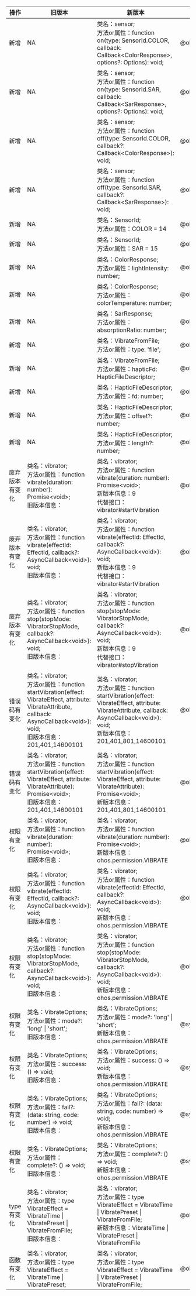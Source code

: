 | 操作 | 旧版本 | 新版本 | d.ts文件 |
| ---- | ------ | ------ | -------- |
|新增|NA|类名：sensor;<br>方法or属性：function on(type: SensorId.COLOR, callback: Callback\<ColorResponse>, options?: Options): void;|@ohos.sensor.d.ts|
|新增|NA|类名：sensor;<br>方法or属性：function on(type: SensorId.SAR, callback: Callback\<SarResponse>, options?: Options): void;|@ohos.sensor.d.ts|
|新增|NA|类名：sensor;<br>方法or属性：function off(type: SensorId.COLOR, callback?: Callback\<ColorResponse>): void;|@ohos.sensor.d.ts|
|新增|NA|类名：sensor;<br>方法or属性：function off(type: SensorId.SAR, callback?: Callback\<SarResponse>): void;|@ohos.sensor.d.ts|
|新增|NA|类名：SensorId;<br>方法or属性：COLOR = 14|@ohos.sensor.d.ts|
|新增|NA|类名：SensorId;<br>方法or属性：SAR = 15|@ohos.sensor.d.ts|
|新增|NA|类名：ColorResponse;<br>方法or属性：lightIntensity: number;|@ohos.sensor.d.ts|
|新增|NA|类名：ColorResponse;<br>方法or属性：colorTemperature: number;|@ohos.sensor.d.ts|
|新增|NA|类名：SarResponse;<br>方法or属性：absorptionRatio: number;|@ohos.sensor.d.ts|
|新增|NA|类名：VibrateFromFile;<br>方法or属性：type: 'file';|@ohos.vibrator.d.ts|
|新增|NA|类名：VibrateFromFile;<br>方法or属性：hapticFd: HapticFileDescriptor;|@ohos.vibrator.d.ts|
|新增|NA|类名：HapticFileDescriptor;<br>方法or属性：fd: number;|@ohos.vibrator.d.ts|
|新增|NA|类名：HapticFileDescriptor;<br>方法or属性：offset?: number;|@ohos.vibrator.d.ts|
|新增|NA|类名：HapticFileDescriptor;<br>方法or属性：length?: number;|@ohos.vibrator.d.ts|
|废弃版本有变化|类名：vibrator;<br>方法or属性：function vibrate(duration: number): Promise\<void>;<br>旧版本信息：|类名：vibrator;<br>方法or属性：function vibrate(duration: number): Promise\<void>;<br>新版本信息：9<br>代替接口： vibrator#startVibration|@ohos.vibrator.d.ts|
|废弃版本有变化|类名：vibrator;<br>方法or属性：function vibrate(effectId: EffectId, callback?: AsyncCallback\<void>): void;<br>旧版本信息：|类名：vibrator;<br>方法or属性：function vibrate(effectId: EffectId, callback?: AsyncCallback\<void>): void;<br>新版本信息：9<br>代替接口： vibrator#startVibration|@ohos.vibrator.d.ts|
|废弃版本有变化|类名：vibrator;<br>方法or属性：function stop(stopMode: VibratorStopMode, callback?: AsyncCallback\<void>): void;<br>旧版本信息：|类名：vibrator;<br>方法or属性：function stop(stopMode: VibratorStopMode, callback?: AsyncCallback\<void>): void;<br>新版本信息：9<br>代替接口： vibrator#stopVibration|@ohos.vibrator.d.ts|
|错误码有变化|类名：vibrator;<br>方法or属性：function startVibration(effect: VibrateEffect, attribute: VibrateAttribute, callback: AsyncCallback\<void>): void;<br>旧版本信息：201,401,14600101|类名：vibrator;<br>方法or属性：function startVibration(effect: VibrateEffect, attribute: VibrateAttribute, callback: AsyncCallback\<void>): void;<br>新版本信息：201,401,801,14600101|@ohos.vibrator.d.ts|
|错误码有变化|类名：vibrator;<br>方法or属性：function startVibration(effect: VibrateEffect, attribute: VibrateAttribute): Promise\<void>;<br>旧版本信息：201,401,14600101|类名：vibrator;<br>方法or属性：function startVibration(effect: VibrateEffect, attribute: VibrateAttribute): Promise\<void>;<br>新版本信息：201,401,801,14600101|@ohos.vibrator.d.ts|
|权限有变化|类名：vibrator;<br>方法or属性：function vibrate(duration: number): Promise\<void>;<br>旧版本信息：|类名：vibrator;<br>方法or属性：function vibrate(duration: number): Promise\<void>;<br>新版本信息：ohos.permission.VIBRATE|@ohos.vibrator.d.ts|
|权限有变化|类名：vibrator;<br>方法or属性：function vibrate(effectId: EffectId, callback?: AsyncCallback\<void>): void;<br>旧版本信息：|类名：vibrator;<br>方法or属性：function vibrate(effectId: EffectId, callback?: AsyncCallback\<void>): void;<br>新版本信息：ohos.permission.VIBRATE|@ohos.vibrator.d.ts|
|权限有变化|类名：vibrator;<br>方法or属性：function stop(stopMode: VibratorStopMode, callback?: AsyncCallback\<void>): void;<br>旧版本信息：|类名：vibrator;<br>方法or属性：function stop(stopMode: VibratorStopMode, callback?: AsyncCallback\<void>): void;<br>新版本信息：ohos.permission.VIBRATE|@ohos.vibrator.d.ts|
|权限有变化|类名：VibrateOptions;<br>方法or属性：mode?: 'long' \| 'short';<br>旧版本信息：|类名：VibrateOptions;<br>方法or属性：mode?: 'long' \| 'short';<br>新版本信息：ohos.permission.VIBRATE|@system.vibrator.d.ts|
|权限有变化|类名：VibrateOptions;<br>方法or属性：success: () => void;<br>旧版本信息：|类名：VibrateOptions;<br>方法or属性：success: () => void;<br>新版本信息：ohos.permission.VIBRATE|@system.vibrator.d.ts|
|权限有变化|类名：VibrateOptions;<br>方法or属性：fail?: (data: string, code: number) => void;<br>旧版本信息：|类名：VibrateOptions;<br>方法or属性：fail?: (data: string, code: number) => void;<br>新版本信息：ohos.permission.VIBRATE|@system.vibrator.d.ts|
|权限有变化|类名：VibrateOptions;<br>方法or属性：complete?: () => void;<br>旧版本信息：|类名：VibrateOptions;<br>方法or属性：complete?: () => void;<br>新版本信息：ohos.permission.VIBRATE|@system.vibrator.d.ts|
|type有变化|类名：vibrator;<br>方法or属性：type VibrateEffect = VibrateTime \| VibratePreset \| VibrateFromFile;<br>旧版本信息：|类名：vibrator;<br>方法or属性：type VibrateEffect = VibrateTime \| VibratePreset \| VibrateFromFile;<br>新版本信息：VibrateTime \| VibratePreset \| VibrateFromFile|@ohos.vibrator.d.ts|
|函数有变化|类名：vibrator;<br>方法or属性：type VibrateEffect = VibrateTime \| VibratePreset;|类名：vibrator;<br>方法or属性：type VibrateEffect = VibrateTime \| VibratePreset \| VibrateFromFile;|@ohos.vibrator.d.ts|
